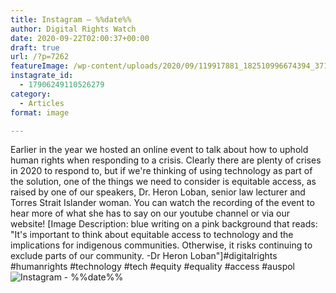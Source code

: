 ```yaml
---
title: Instagram – %%date%%
author: Digital Rights Watch
date: 2020-09-22T02:00:37+00:00
draft: true
url: /?p=7262
featureImage: /wp-content/uploads/2020/09/119917881_182510996674394_3716715569332514069_n.jpg
instagrate_id:
  - 17906249110526279
category:
  - Articles
format: image

---
```

Earlier in the year we hosted an online event to talk about how to uphold human rights when responding to a crisis. Clearly there are plenty of crises in 2020 to respond to, but if we're thinking of using technology as part of the solution, one of the things we need to consider is equitable access, as raised by one of our speakers, Dr. Heron Loban, senior law lecturer and Torres Strait Islander woman. You can watch the recording of the event to hear more of what she has to say on our youtube channel or via our website! [Image Description: blue writing on a pink background that reads: "It's important to think about equitable access to technology and the implications for indigenous communities. Otherwise, it risks continuing to exclude parts of our community. -Dr Heron Loban"]#digitalrights #humanrights #technology #tech #equity #equality #access #auspol
<img decoding="async" src="/wp-content/uploads/2020/09/119917881_182510996674394_3716715569332514069_n.jpg" alt="Instagram - %%date%%" />
